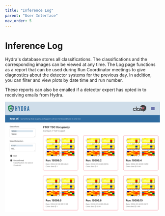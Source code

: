 ```yaml
---
title: "Inference Log"
parent: "User Interface"
nav_order: 5
---
```


# Inference Log

Hydra's database stores all classifications. The classifications and the corresponding images can be viewed at any time. The Log page functions as a report that can be used during Run Coordinator meetings to give diagnostics about the detector systems for the previous day. In addition, you can filter and view plots by date time and run number. 

These reports can also be emailed if a detector expert has opted in to receiving emails from Hydra. 


![Hydra Log](../assets/HydraLogBasic.png "Example of Hydra Log")
